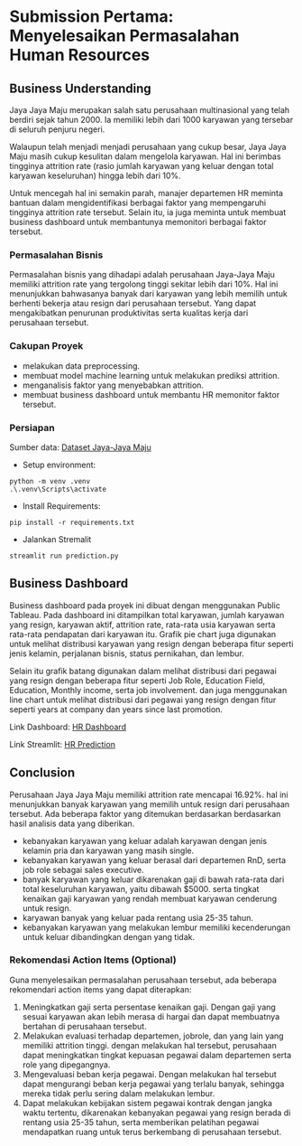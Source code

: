 # Submission Pertama: Menyelesaikan Permasalahan Human Resources

## Business Understanding

Jaya Jaya Maju merupakan salah satu perusahaan multinasional yang telah berdiri sejak tahun 2000. Ia memiliki lebih dari 1000 karyawan yang tersebar di seluruh penjuru negeri. 

Walaupun telah menjadi menjadi perusahaan yang cukup besar, Jaya Jaya Maju masih cukup kesulitan dalam mengelola karyawan. Hal ini berimbas tingginya attrition rate (rasio jumlah karyawan yang keluar dengan total karyawan keseluruhan) hingga lebih dari 10%.

Untuk mencegah hal ini semakin parah, manajer departemen HR  meminta bantuan dalam mengidentifikasi berbagai faktor yang mempengaruhi tingginya attrition rate tersebut. Selain itu, ia juga meminta untuk membuat business dashboard untuk membantunya memonitori berbagai faktor tersebut.

### Permasalahan Bisnis

Permasalahan bisnis yang dihadapi adalah perusahaan Jaya-Jaya Maju memiliki attrition rate yang tergolong tinggi sekitar lebih dari 10%. Hal ini menunjukkan bahwasanya banyak dari karyawan yang lebih memilih untuk berhenti bekerja atau resign dari perusahaan tersebut. Yang dapat mengakibatkan penurunan produktivitas serta kualitas kerja dari perusahaan tersebut.

### Cakupan Proyek

- melakukan data preprocessing.
- membuat model machine learning untuk melakukan prediksi attrition.
- menganalisis faktor yang menyebabkan attrition.
- membuat business dashboard untuk membantu HR memonitor faktor tersebut.

### Persiapan

Sumber data: [Dataset Jaya-Jaya Maju](https://github.com/dicodingacademy/dicoding_dataset/tree/main/employee)

- Setup environment:

```
python -m venv .venv
.\.venv\Scripts\activate
```

- Install Requirements:
```
pip install -r requirements.txt
```

- Jalankan Stremalit
```
streamlit run prediction.py
```


## Business Dashboard

Business dashboard pada proyek ini dibuat dengan menggunakan Public Tableau. Pada dashboard ini ditampilkan total karyawan, jumlah karyawan yang resign, karyawan aktif, attrition rate, rata-rata usia karyawan serta rata-rata pendapatan dari karyawan itu. Grafik pie chart juga digunakan untuk melihat distribusi karyawan yang resign dengan beberapa fitur seperti jenis kelamin, perjalanan bisnis, status pernikahan, dan lembur. 

Selain itu grafik batang digunakan dalam melihat distribusi dari pegawai yang resign dengan beberapa fitur seperti Job Role, Education Field, Education, Monthly income, serta job involvement. dan juga menggunakan line chart untuk melihat distribusi dari pegawai yang resign dengan fitur seperti years at company dan years since last promotion.

Link Dashboard: [HR Dashboard](https://public.tableau.com/views/HR-Analytics_17477137452960/AttritionDashboard?:language=en-US&publish=yes&:sid=&:redirect=auth&:display_count=n&:origin=viz_share_link)

Link Streamlit: [HR Prediction]()


## Conclusion

Perusahaan Jaya Jaya Maju memiliki attrition rate mencapai 16.92%. hal ini menunjukkan banyak karyawan yang memilih untuk resign dari perusahaan tersebut.  Ada beberapa faktor yang ditemukan berdasarkan berdasarkan hasil analisis data yang diberikan.
- kebanyakan karyawan yang keluar adalah karyawan dengan jenis kelamin pria dan karyawan yang masih single.
- kebanyakan karyawan yang keluar berasal dari departemen RnD, serta job role sebagai sales executive.
- banyak karyawan yang keluar dikarenakan gaji di bawah rata-rata dari total keseluruhan karyawan, yaitu dibawah $5000. serta tingkat kenaikan gaji karyawan yang rendah membuat karyawan cenderung untuk resign.
- karyawan banyak yang keluar pada rentang usia 25-35 tahun.
- kebanyakan karyawan yang melakukan lembur memiliki kecenderungan untuk keluar dibandingkan dengan yang tidak.


### Rekomendasi Action Items (Optional)

Guna menyelesaikan permasalahan perusahaan tersebut, ada beberapa rekomendari action items yang dapat diterapkan:
1. Meningkatkan gaji serta persentase kenaikan gaji. Dengan gaji yang sesuai karyawan akan lebih merasa di hargai dan dapat membuatnya bertahan di perusahaan tersebut.
2. Melakukan evaluasi terhadap departemen, jobrole, dan yang lain yang memiliki attrition tinggi. dengan melakukan hal tersebut, perusahaan dapat meningkatkan tingkat kepuasan pegawai dalam departemen serta role yang dipegangnya.
3. Mengevaluasi beban kerja pegawai. Dengan melakukan hal tersebut dapat mengurangi beban kerja pegawai yang terlalu banyak, sehingga mereka tidak perlu sering dalam melakukan lembur.
4. Dapat melakukan kebijakan sistem pegawai kontrak dengan jangka waktu tertentu, dikarenakan kebanyakan pegawai yang resign berada di rentang usia 25-35 tahun, serta memberikan pelatihan pegawai mendapatkan ruang untuk terus berkembang di perusahaan tersebut.
